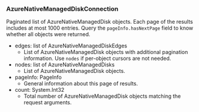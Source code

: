 ### AzureNativeManagedDiskConnection
Paginated list of AzureNativeManagedDisk objects. Each page of the results includes at most 1000 entries. Query the `pageInfo.hasNextPage` field to know whether all objects were returned.

- edges: list of AzureNativeManagedDiskEdges
  - List of AzureNativeManagedDisk objects with additional pagination information. Use `nodes` if per-object cursors are not needed.
- nodes: list of AzureNativeManagedDisks
  - List of AzureNativeManagedDisk objects.
- pageInfo: PageInfo
  - General information about this page of results.
- count: System.Int32
  - Total number of AzureNativeManagedDisk objects matching the request arguments.

